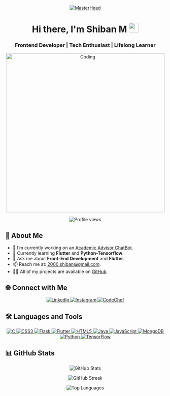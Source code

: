 <!-- Header Image -->
<p align="center">
  <a href="https://github.com/shibanmeledath">
    <img src="https://maruf001-mt.github.io/Premium-Delivery/web.gif" alt="MasterHead">
  </a>
</p>

<!-- Introduction -->
<h1 align="center">Hi there, I'm Shiban M <img src="https://media.giphy.com/media/hvRJCLFzcasrR4ia7z/giphy.gif" width="30"></h1>
<h3 align="center">Frontend Developer | Tech Enthusiast | Lifelong Learner</h3>

<!-- Animated Image -->
<p align="center">
  <img src="https://cdn.dribbble.com/users/1162077/screenshots/3848914/programmer.gif" alt="Coding" width="500">
</p>

<!-- Profile Views -->
<p align="center">
  <img src="https://komarev.com/ghpvc/?username=shibanmeledath&label=Profile%20views&color=0e75b6&style=flat" alt="Profile views" />
</p>

## 🚀 About Me

- 🔭 I’m currently working on an [Academic Advisor ChatBot](https://github.com/MAIN-PROJECT-2023/Interface).
- 🌱 Currently learning **Flutter** and **Python-Tensorflow**.
- 💬 Ask me about **Front-End Development** and **Flutter**.
- 📫 Reach me at: [2000.shiban@gmail.com](mailto:2000.shiban@gmail.com).
- 👨‍💻 All of my projects are available on [GitHub](https://github.com/shibanmeledath).

## 🌐 Connect with Me

<p align="center">
  <a href="https://linkedin.com/in/shiban-m-277053215" target="_blank">
    <img src="https://img.shields.io/badge/LinkedIn-0A66C2?style=for-the-badge&logo=linkedin&logoColor=white" alt="LinkedIn">
  </a>
  <a href="https://instagram.com/shiban___m" target="_blank">
    <img src="https://img.shields.io/badge/Instagram-E4405F?style=for-the-badge&logo=instagram&logoColor=white" alt="Instagram">
  </a>
  <a href="https://www.codechef.com/users/cec20cs062" target="_blank">
    <img src="https://img.shields.io/badge/CodeChef-5B4638?style=for-the-badge&logo=codechef&logoColor=white" alt="CodeChef">
  </a>
</p>

## 🛠️ Languages and Tools

<p align="center">
  <a href="https://www.cprogramming.com/" target="_blank">
    <img src="https://img.shields.io/badge/C-00599C?style=for-the-badge&logo=c&logoColor=white" alt="C">
  </a>
  <a href="https://www.w3schools.com/css/" target="_blank">
    <img src="https://img.shields.io/badge/CSS3-1572B6?style=for-the-badge&logo=css3&logoColor=white" alt="CSS3">
  </a>
  <a href="https://flask.palletsprojects.com/" target="_blank">
    <img src="https://img.shields.io/badge/Flask-000000?style=for-the-badge&logo=flask&logoColor=white" alt="Flask">
  </a>
  <a href="https://flutter.dev" target="_blank">
    <img src="https://img.shields.io/badge/Flutter-02569B?style=for-the-badge&logo=flutter&logoColor=white" alt="Flutter">
  </a>
  <a href="https://www.w3.org/html/" target="_blank">
    <img src="https://img.shields.io/badge/HTML5-E34F26?style=for-the-badge&logo=html5&logoColor=white" alt="HTML5">
  </a>
  <a href="https://www.java.com" target="_blank">
    <img src="https://img.shields.io/badge/Java-007396?style=for-the-badge&logo=java&logoColor=white" alt="Java">
  </a>
  <a href="https://developer.mozilla.org/en-US/docs/Web/JavaScript" target="_blank">
    <img src="https://img.shields.io/badge/JavaScript-F7DF1E?style=for-the-badge&logo=javascript&logoColor=black" alt="JavaScript">
  </a>
  <a href="https://www.mongodb.com/" target="_blank">
    <img src="https://img.shields.io/badge/MongoDB-4EA94B?style=for-the-badge&logo=mongodb&logoColor=white" alt="MongoDB">
  </a>
  <a href="https://www.python.org" target="_blank">
    <img src="https://img.shields.io/badge/Python-3776AB?style=for-the-badge&logo=python&logoColor=white" alt="Python">
  </a>
  <a href="https://www.tensorflow.org" target="_blank">
    <img src="https://img.shields.io/badge/TensorFlow-FF6F00?style=for-the-badge&logo=tensorflow&logoColor=white" alt="TensorFlow">
  </a>
</p>

## 📊 GitHub Stats

<p align="center">
  <img src="https://github-readme-stats.vercel.app/api?username=shibanmeledath&show_icons=true&locale=en" alt="GitHub Stats" />
</p>

<p align="center">
  <img src="https://github-readme-streak-stats.herokuapp.com/?user=shibanmeledath" alt="GitHub Streak" />
</p>

<p align="center">
  <img src="https://github-readme-stats.vercel.app/api/top-langs?username=shibanmeledath&show_icons=true&locale=en&layout=compact" alt="Top Languages" />
</p>

